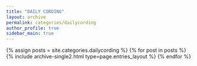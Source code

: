 ```yaml
---
title: "DAILY CORDING"
layout: archive
permalink: categories/dailycording
author_profile: true
sidebar_main: true
---
```



{% assign posts = site.categories.dailycording %}
{% for post in posts %} {% include archive-single2.html type=page.entries_layout %} {% endfor %}



